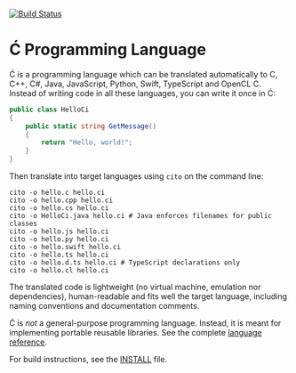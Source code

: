 ﻿[![Build Status](https://travis-ci.org/pfusik/cito.svg?branch=master)](https://travis-ci.org/pfusik/cito)

Ć Programming Language
======================

Ć is a programming language which can be translated automatically to
C, C++, C#, Java, JavaScript, Python, Swift, TypeScript and OpenCL C.
Instead of writing code in all these languages, you can write it once in Ć:

```csharp
public class HelloCi
{
    public static string GetMessage()
    {
        return "Hello, world!";
    }
}
```

Then translate into target languages using `cito` on the command line:
```
cito -o hello.c hello.ci
cito -o hello.cpp hello.ci
cito -o hello.cs hello.ci
cito -o HelloCi.java hello.ci # Java enforces filenames for public classes
cito -o hello.js hello.ci
cito -o hello.py hello.ci
cito -o hello.swift hello.ci
cito -o hello.ts hello.ci
cito -o hello.d.ts hello.ci # TypeScript declarations only
cito -o hello.cl hello.ci
```

The translated code is lightweight (no virtual machine, emulation nor
dependencies), human-readable and fits well the target language,
including naming conventions and documentation comments.

Ć is _not_ a general-purpose programming language.
Instead, it is meant for implementing portable reusable libraries.
See the complete [language reference](ci.md).

For build instructions, see the [INSTALL](INSTALL) file.
